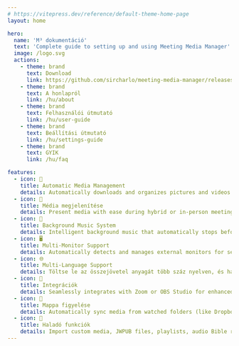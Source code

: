 ```yaml
---
# https://vitepress.dev/reference/default-theme-home-page
layout: home

hero:
  name: 'M³ dokumentáció'
  text: 'Complete guide to setting up and using Meeting Media Manager'
  image: /logo.svg
  actions:
    - theme: brand
      text: Download
      link: https://github.com/sircharlo/meeting-media-manager/releases/latest
    - theme: brand
      text: A honlapról
      link: /hu/about
    - theme: brand
      text: Felhasználói útmutató
      link: /hu/user-guide
    - theme: brand
      text: Beállítási útmutató
      link: /hu/settings-guide
    - theme: brand
      text: GYIK
      link: /hu/faq

features:
  - icon: 🚀
    title: Automatic Media Management
    details: Automatically downloads and organizes pictures and videos for congregation meetings in any language available on the official website of Jehovah's Witnesses.
  - icon: 🎦
    title: Média megjelenítése
    details: Present media with ease during hybrid or in-person meetings with advanced controls, zoom/pan capabilities, and custom timing options.
  - icon: 🎵
    title: Background Music System
    details: Intelligent background music that automatically stops before meetings start and can be restarted with one click after meetings.
  - icon: 🖥️
    title: Multi-Monitor Support
    details: Automatically detects and manages external monitors for seamless media presentations and website sharing.
  - icon: 🌐
    title: Multi-Language Support
    details: Töltse le az összejövetel anyagát több száz nyelven, és használja az M³ felületét a rendelkezésre álló számos nyelv bármelyikén.
  - icon: 🧩
    title: Integrációk
    details: Seamlessly integrates with Zoom or OBS Studio for enhanced media management and playback during meetings.
  - icon: 📁
    title: Mappa figyelése
    details: Automatically sync media from watched folders (like Dropbox or OneDrive) and export media to folders.
  - icon: 🎯
    title: Haladó funkciók
    details: Import custom media, JWPUB files, playlists, audio Bible recordings, and manage multiple congregations.
---
```

